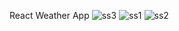 React Weather App
<img src="https://i.ibb.co/sqhfwww/ss3.png" alt="ss3" border="0">
<img src="https://i.ibb.co/ZB26s3F/ss1.png" alt="ss1" border="0">
<img src="https://i.ibb.co/V2W3wWk/ss2.png" alt="ss2" border="0">
